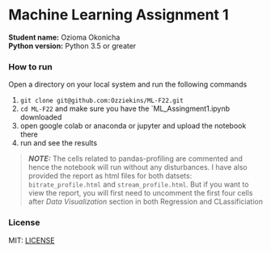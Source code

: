 # Machine Learning Assignment 1

**Student name:** Ozioma Okonicha  
**Python version:** Python 3.5 or greater 

### How to run
Open a directory on your local system and run the following commands  
1. ```git clone git@github.com:Ozziekins/ML-F22.git```  
2. ```cd ML-F22``` and make sure you have the `ML_Assingment1.ipynb downloaded   
3. open google colab or anaconda or jupyter and upload the notebook there
4. run and see the results


> **_NOTE:_** The cells related to pandas-profiling are commented and hence the notebook will run without any disturbances. I have also provided the report as html files for both datsets: `bitrate_profile.html` and `stream_profile.html`. But if you want to view the report, you will first need to uncomment the first four cells after _Data Visualization_ section in both Regression and CLassificiation

### License  
MIT: [LICENSE](https://github.com/Ozziekins/ML-F22/blob/main/LICENSE)
